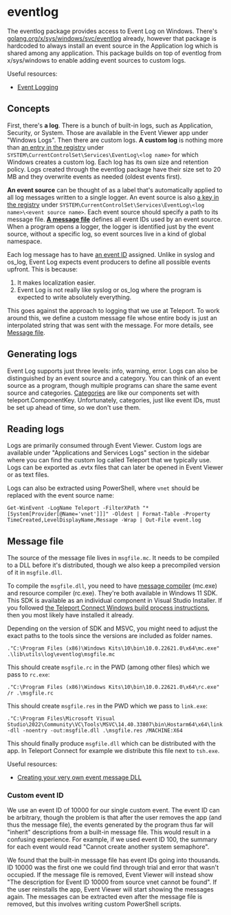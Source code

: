 # eventlog

The eventlog package provides access to Event Log on Windows. There's
[golang.org/x/sys/windows/svc/eventlog](https://golang.org/x/sys/windows/svc/eventlog) already,
however that package is hardcoded to always install an event source in the Application log which is
shared among any application. This package builds on top of eventlog from x/sys/windows to enable
adding event sources to custom logs.

Useful resources:

* [Event Logging](https://learn.microsoft.com/en-us/windows/win32/eventlog/event-logging)

## Concepts

First, there's **a log**. There is a bunch of built-in logs, such as Application, Security, or System.
Those are available in the Event Viewer app under "Windows Logs". Then there are custom logs. **A
custom log** is nothing more than [an entry in the
registry](https://learn.microsoft.com/en-us/windows/win32/eventlog/eventlog-key) under
`SYSTEM\CurrentControlSet\Services\EventLog\<log name>` for which Windows creates a custom log. Each
log has its own size and retention policy. Logs created through the eventlog package have their size
set to 20 MB and they overwrite events as needed (oldest events first).

**An event source** can be thought of as a label that's automatically applied to all log messages
written to a single logger. An event source is also [a key in the
registry](https://learn.microsoft.com/en-us/windows/win32/eventlog/event-sources) under
`SYSTEM\CurrentControlSet\Services\EventLog\<log name>\<event source name>`. Each event source
should specify a path to its message file. [**A message
file**](https://learn.microsoft.com/en-us/windows/win32/eventlog/message-files) defines all event
IDs used by an event source. When a program opens a logger, the logger is identified just by the
event source, without a specific log, so event sources live in a kind of global namespace.

Each log message has to have [an event
ID](https://learn.microsoft.com/en-us/windows/win32/eventlog/event-identifiers) assigned. Unlike in
syslog and os_log, Event Log expects event producers to define all possible events upfront. This is
because:

1) It makes localization easier.
2) Event Log is not really like syslog or os_log where the program is expected to write absolutely
everything.

This goes against the approach to logging that we use at Teleport. To work around this, we define a
custom message file whose entire body is just an interpolated string that was sent with the message.
For more details, see [Message file](#message-file).

## Generating logs

Event Log supports just three levels: info, warning, error. Logs can also be distinguished by an
event source and a category. You can think of an event source as a program, though multiple programs
can share the same event source and categories.
[Categories](https://learn.microsoft.com/en-us/windows/win32/eventlog/event-categories) are like our
components set with teleport.ComponentKey. Unfortunately, categories, just like event IDs, must be
set up ahead of time, so we don't use them.

## Reading logs

Logs are primarily consumed through Event Viewer. Custom logs are available under "Applications and
Services Logs" section in the sidebar where you can find the custom log called Teleport that we
typically use. Logs can be exported as .evtx files that can later be opened in Event Viewer or as
text files.

Logs can also be extracted using PowerShell, where `vnet` should be replaced with the event source
name:

```
Get-WinEvent -LogName Teleport -FilterXPath "*[System[Provider[@Name='vnet']]]" -Oldest | Format-Table -Property TimeCreated,LevelDisplayName,Message -Wrap | Out-File event.log
```

## Message file

The source of the message file lives in `msgfile.mc`. It needs to be compiled to a DLL before it's
distributed, though we also keep a precompiled version of it in `msgfile.dll`.

To compile the `msgfile.dll`, you need to have [message
compiler](https://learn.microsoft.com/en-us/windows/win32/wes/message-compiler--mc-exe-) (mc.exe)
and resource compiler (rc.exe). They're both available in Windows 11 SDK. This SDK is available as
an individual component in Visual Studio Installer. If you followed [the Teleport Connect Windows
build process instructions](/web/packages/teleterm/README.md#native-dependencies-on-windows), then
you most likely have installed it already.

Depending on the version of SDK and MSVC, you might need to adjust the exact paths to the tools
since the versions are included as folder names.

```
."C:\Program Files (x86)\Windows Kits\10\bin\10.0.22621.0\x64\mc.exe" .\lib\utils\log\eventlog\msgfile.mc
```

This should create `msgfile.rc` in the PWD (among other files) which we pass to `rc.exe`:

```
."C:\Program Files (x86)\Windows Kits\10\bin\10.0.22621.0\x64\rc.exe" /r .\msgfile.rc
```

This should create `msgfile.res` in the PWD which we pass to `link.exe`:

```
."C:\Program Files\Microsoft Visual Studio\2022\Community\VC\Tools\MSVC\14.40.33807\bin\Hostarm64\x64\link.exe" -dll -noentry -out:msgfile.dll .\msgfile.res /MACHINE:X64
```

This should finally produce `msgfile.dll` which can be distributed with the app. In Teleport Connect
for example we distribute this file next to `tsh.exe`.

Useful resources:

* [Creating your very own event message DLL](https://www.eventsentry.com/blog/2010/11/creating-your-very-own-event-m.html)

### Custom event ID

We use an event ID of 10000 for our single custom event. The event ID can be arbitrary, though the
problem is that after the user removes the app (and thus the message file), the events generated by
the program thus far will "inherit" descriptions from a built-in message file. This would result
in a confusing experience. For example, if we used event ID 100, the summary for each event would
read "Cannot create another system semaphore".

We found that the built-in message file has event IDs going into thousands. ID 10000 was the first
one we could find through trial and error that wasn't occupied. If the message file is removed,
Event Viewer will instead show "The description for Event ID 10000 from source vnet cannot be
found". If the user reinstalls the app, Event Viewer will start showing the messages again. The
messages can be extracted even after the message file is removed, but this involves writing custom
PowerShell scripts.
